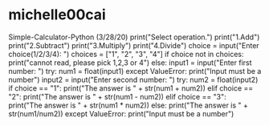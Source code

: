 # michelle00cai
Simple-Calculator-Python (3/28/20)
print("Select operation.")
print("1.Add")
print("2.Subtract")
print("3.Multiply")
print("4.Divide")
choice = input("Enter choice(1/2/3/4): ")
choices = ["1", "2", "3", "4"]
if choice not in choices:
    print("cannot read, please pick 1,2,3 or 4")
else:
    input1 = input("Enter first number: ")
    try:
        num1 = float(input1)
    except ValueError:
        print("Input must be a number")
    input2 = input("Enter second number: ")
    try:
        num2 = float(input2)
        if choice == "1":
            print("The answer is " + str(num1 + num2))
        elif choice == "2":
            print("The answer is " + str(num1 - num2))
        elif choice == "3":
            print("The answer is " + str(num1 * num2))
        else:
            print("The answer is " + str(num1/num2))
    except ValueError:
        print("Input must be a number")
